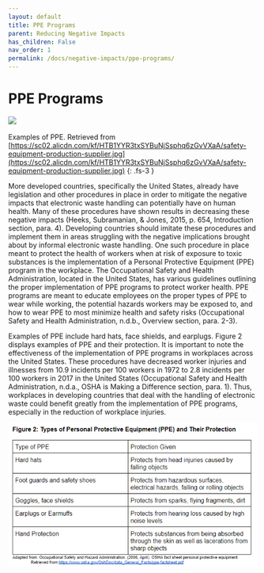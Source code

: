 ```yaml
---
layout: default
title: PPE Programs
parent: Reducing Negative Impacts
has_children: False
nav_order: 1
permalink: /docs/negative-impacts/ppe-programs/
---
```


# PPE Programs

![](https://sc02.alicdn.com/kf/HTB1YYR3txSYBuNjSsphq6zGvVXaA/safety-equipment-production-supplier.jpg)

Examples of PPE. Retrieved from [https://sc02.alicdn.com/kf/HTB1YYR3txSYBuNjSsphq6zGvVXaA/safety-equipment-production-supplier.jpg](https://sc02.alicdn.com/kf/HTB1YYR3txSYBuNjSsphq6zGvVXaA/safety-equipment-production-supplier.jpg)
{: .fs-3 }

More developed countries, specifically the United States, already have legislation and other procedures in place in order to mitigate the negative impacts that electronic waste handling can potentially have on human health. Many of these procedures have shown results in decreasing these negative impacts (Heeks, Subramanian, & Jones, 2015, p. 654, Introduction section, para. 4). Developing countries should imitate these procedures and implement them in areas struggling with the negative implications brought about by informal electronic waste handling. One such procedure in place meant to protect the health of workers when at risk of exposure to toxic substances is the implementation of a Personal Protective Equipment (PPE) program in the workplace. The Occupational Safety and Health Administration, located in the United States, has various guidelines outlining the proper implementation of PPE programs to protect worker health. PPE programs are meant to educate employees on the proper types of PPE to wear while working, the potential hazards workers may be exposed to, and how to wear PPE to most minimize health and safety risks (Occupational Safety and Health Administration, n.d.b., Overview section, para. 2-3). 

Examples of PPE include hard hats, face shields, and earplugs. Figure 2 displays examples of PPE and their protection. It is important to note the effectiveness of the implementation of PPE programs in workplaces across the United States. These procedures have decreased worker injuries and illnesses from 10.9 incidents per 100 workers in 1972 to 2.8 incidents per 100 workers in 2017 in the United States (Occupational Safety and Health Administration, n.d.a., OSHA is Making a Difference section, para. 1). Thus, workplaces in developing countries that deal with the handling of electronic waste could benefit greatly from the implementation of PPE programs, especially in the reduction of workplace injuries.

![](ppetable.PNG)

